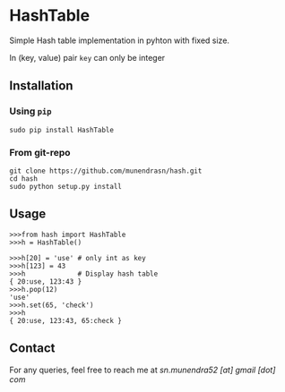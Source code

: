 # HashTable
Simple Hash table implementation in pyhton with fixed size.

In (key, value) pair `key` can only be integer

## Installation

### Using `pip`
```
sudo pip install HashTable
```

### From git-repo

```
git clone https://github.com/munendrasn/hash.git
cd hash
sudo python setup.py install
```
## Usage

```
>>>from hash import HashTable
>>>h = HashTable()

>>>h[20] = 'use' # only int as key
>>>h[123] = 43
>>>h             # Display hash table 
{ 20:use, 123:43 }
>>>h.pop(12)
'use'
>>>h.set(65, 'check')
>>>h
{ 20:use, 123:43, 65:check }

```

## Contact
For any queries, feel free to reach me at  *sn.munendra52 [at] gmail [dot] com*